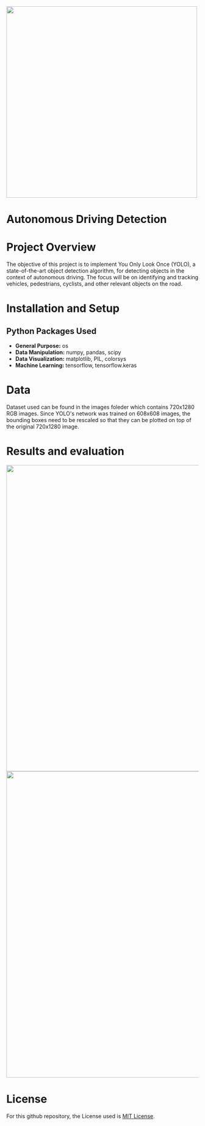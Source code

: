 <img src="https://github.com/trtrgfh/YOLO-Autonomous-Driving-Detection/assets/73056232/5aad6c93-5e85-421f-98a4-6b240e6cc1bc" width="500"/>

# Autonomous Driving Detection

# Project Overview
The objective of this project is to implement You Only Look Once (YOLO), a state-of-the-art object detection algorithm, for detecting objects in the context of autonomous driving. The focus will be on identifying and tracking vehicles, pedestrians, cyclists, and other relevant objects on the road.

# Installation and Setup
## Python Packages Used
- **General Purpose:** os
- **Data Manipulation:** numpy, pandas, scipy
- **Data Visualization:** matplotlib, PIL, colorsys
- **Machine Learning:** tensorflow, tensorflow.keras

# Data
Dataset used can be found in the images foleder which contains 720x1280 RGB images. Since YOLO's network was trained on 608x608 images, the bounding boxes need to be rescaled so that they can be plotted on top of the original 720x1280 image.

# Results and evaluation
<img src="https://github.com/trtrgfh/YOLO-Autonomous-Driving-Detection/assets/73056232/1f58036e-928c-4c9e-9bed-ec84b6c2f958" width="800"/>
<img src="https://github.com/trtrgfh/YOLO-Autonomous-Driving-Detection/assets/73056232/e28f1253-d531-4932-9d63-0edb7f3f259f" width="800"/>

# License
For this github repository, the License used is [MIT License](https://opensource.org/license/mit/).
